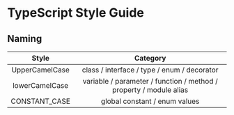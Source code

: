 TypeScript Style Guide
======================

Naming
------

| Style | Category |
| :---: | :------: |
| UpperCamelCase | class / interface / type / enum / decorator|
| lowerCamelCase | variable / parameter / function / method / property / module alias |
| CONSTANT_CASE | global constant / enum values |